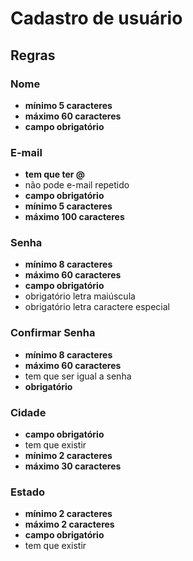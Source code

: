 # Cadastro de usuário
## Regras
### Nome
- **mínimo 5 caracteres**
- **máximo 60 caracteres**
- **campo obrigatório**

### E-mail
- **tem que ter @**
- não pode e-mail repetido
- **campo obrigatório**
- **mínimo 5 caracteres**
- **máximo 100 caracteres**

### Senha
- **mínimo 8 caracteres**
- **máximo 60 caracteres**
- **campo obrigatório**
- obrigatório letra maiúscula
- obrigatório letra caractere especial

### Confirmar Senha
- **mínimo 8 caracteres**
- **máximo 60 caracteres**
- tem que ser igual a senha
- **obrigatório**

### Cidade
- **campo obrigatório**
- tem que existir
- **mínimo 2 caracteres**
- **máximo 30 caracteres**  

### Estado
- **mínimo 2 caracteres**
- **máximo 2 caracteres**
- **campo obrigatório**
- tem que existir
